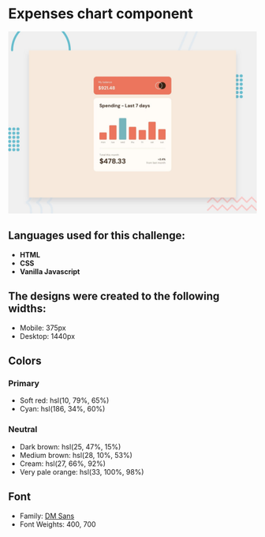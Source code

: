 # Expenses chart component

![Design preview](./design/desktop-preview.jpg)

## Languages used for this challenge:

- **HTML**
- **CSS**
- **Vanilla Javascript**


## The designs were created to the following widths:

- Mobile: 375px
- Desktop: 1440px

## Colors

### Primary

- Soft red: hsl(10, 79%, 65%)
- Cyan: hsl(186, 34%, 60%)

### Neutral

- Dark brown: hsl(25, 47%, 15%)
- Medium brown: hsl(28, 10%, 53%)
- Cream: hsl(27, 66%, 92%)
- Very pale orange: hsl(33, 100%, 98%)

## Font

- Family: [DM Sans](https://fonts.google.com/specimen/DM+Sans)
- Font Weights: 400, 700

